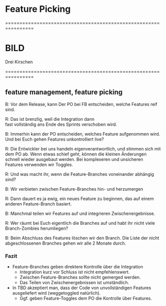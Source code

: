 

# Feature Picking


================================================================


# BILD

Drei Kirschen


================================================================



##  feature management, feature picking

B:  Vor dem Release, kann Der PO bei FB entscheiden, welche Features reif sind.

R: Das ist brenzlig, weil die Integration dann\
fast vollständig ans Ende des Sprints verschoben wird.

B: Immerhin kann der PO entscheiden, welches Feature aufgenommen wird. Und bei Euch gehen Features unkontrolliert live?

R: Die Entwickler bei uns handeln eigenverantwortlich, und stimmen sich mit dem PO ab.
   Wenn etwas schief geht, können die kleinen Änderungen schnell wieder ausgebaut werden.
   Bei komplexeren und unsicheren Features verwenden wir Toggles.

R: Und was macht ihr, wenn die Feature-Branches voneinander abhängig sind?

B: Wir verbieten zwischen Feature-Branches hin- und herzumergen

R: Dann dauert es ja ewig, ein neues Feature zu beginnen, 
  das auf einem anderen Feature-Branch basiert.
  
B: Manchmal teilen wir Features auf und integrieren Zwischenergebnisse.

R: Wer räumt bei Euch eigentlich die Branches auf und habt ihr nicht viele Branch-Zombies herumliegen?

B: Beim Abschluss des Features löschen wir den Branch. Die Liste der nicht abgeschlossenen Branches gehen wir alle 2 Monate durch.

### Fazit

 * Feature-Branches geben direktere Kontrolle über die Integration
   * Integration kurz vor Schluss ist nicht empfehlenswert.
   * Zwischen Feature-Branches sollte nicht gemerged werden.
   * Das Teilen von Zwischenergebnissen ist umständlich.
 * In TBD akzeptiert man, dass der Code von unvollständigen Features\
   ausgeliefert wird (weggetoggled natürlich).
   * Ggf. geben Feature-Toggles dem PO die Kontrolle über Features.
